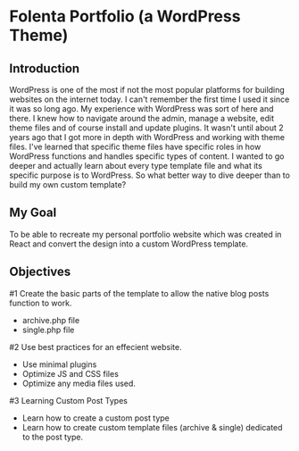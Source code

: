 # Folenta Portfolio (a WordPress Theme)

## Introduction
WordPress is one of the most if not the most popular platforms for building websites on the internet today. I can't remember the first time I used it since it was so long ago. My experience with WordPress was sort of here and there. I knew how to navigate around the admin, manage a website, edit theme files and of course install and update plugins. It wasn't until about 2 years ago that I got more in depth with WordPress and working with theme files. I've learned that specific theme files have specific roles in how WordPress functions and handles specific types of content. I wanted to go deeper and actually learn about every type template file and what its specific purpose is to WordPress. So what better way to dive deeper than to build my own custom template?

## My Goal
To be able to recreate my personal portfolio website which was created in React and convert the design into a custom WordPress template. 

## Objectives
#1 Create the basic parts of the template to allow the native blog posts function to work.
* archive.php file
* single.php file

#2 Use best practices for an effecient website.
* Use minimal plugins
* Optimize JS and CSS files
* Optimize any media files used.

#3 Learning Custom Post Types
* Learn how to create a custom post type
* Learn how to create custom template files (archive & single) dedicated to the post type.
